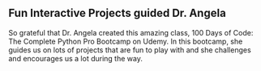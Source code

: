 ## Fun Interactive Projects guided Dr. Angela ##
So grateful that Dr. Angela created this amazing class, 100 Days of Code: The Complete Python Pro Bootcamp on Udemy. In this bootcamp, she guides us on lots of projects that are fun to play with and she challenges and encourages us a lot during the way.
